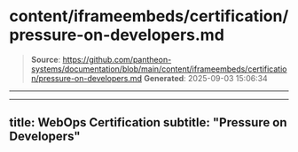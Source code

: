 # content/iframeembeds/certification/pressure-on-developers.md

> **Source**: https://github.com/pantheon-systems/documentation/blob/main/content/iframeembeds/certification/pressure-on-developers.md
> **Generated**: 2025-09-03 15:06:34

---

---
title: WebOps Certification
subtitle: "Pressure on Developers"
---

<Partial file="certification-guide/pressure-on-developers.md" />

